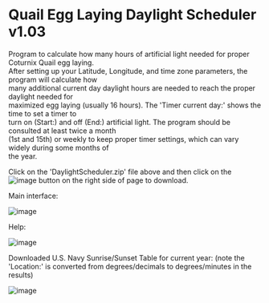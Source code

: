 # Quail Egg Laying Daylight Scheduler v1.03
Program to calculate how many hours of artificial light needed for proper Coturnix Quail egg laying.<BR>
After setting up your Latitude, Longitude, and time zone parameters, the program will calculate how<BR>
many additional current day daylight hours are needed to reach the proper daylight needed for<BR>
maximized egg laying (usually 16 hours).  The 'Timer current day:' shows the time to set a timer to<BR>
turn on (Start:) and off (End:) artificial light.  The program should be consulted at least twice a month<BR>
(1st and 15th) or weekly to keep proper timer settings, which can vary widely during some months of<BR>
the year.
  
Click on the 'DaylightScheduler.zip' file above and then click on the ![image](https://github.com/inwtx/QuailHatcherySchedule/assets/32821617/b2b1d8dc-c2b9-48d7-a425-92c5a9c05f46)
button on the right side of page to download.  

Main interface:
  
![image](https://github.com/inwtx/QuailEggDaylightScheduler/assets/32821617/2f28b29b-a2df-41e4-80b3-fbeac2d6065e)

  
Help:
  
![image](https://github.com/inwtx/QuailEggDaylightScheduler/assets/32821617/588d0539-a12b-48b6-b6dd-99241642d4e6)
  
  
Downloaded U.S. Navy Sunrise/Sunset Table for current year: (note the 'Location:' is converted from degrees/decimals to degrees/minutes in the results)
  
![image](https://github.com/inwtx/QuailEggDaylightScheduler/assets/32821617/d4aec029-a17f-4879-a30b-7013754c52fc)
  

